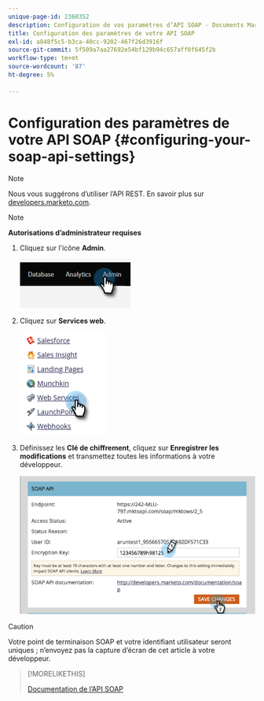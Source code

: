 ```yaml
---
unique-page-id: 2360352
description: Configuration de vos paramètres d’API SOAP - Documents Marketo - Documentation du produit
title: Configuration des paramètres de votre API SOAP
exl-id: a848f5c5-b3ca-40cc-9202-467f26d3916f
source-git-commit: 5f509a7aa27692e54bf129b94c657aff0f645f2b
workflow-type: tm+mt
source-wordcount: '87'
ht-degree: 5%

---
```


# Configuration des paramètres de votre API SOAP {#configuring-your-soap-api-settings}

>[!NOTE]
>
>Nous vous suggérons d’utiliser l’API REST. En savoir plus sur [developers.marketo.com](https://developers.marketo.com/documentation/rest/).

>[!NOTE]
>
>**Autorisations d’administrateur requises**

1. Cliquez sur l&#39;icône **Admin**.

   ![](assets/configuring-your-soap-api-settings-1.png)

1. Cliquez sur **Services web**.

   ![](assets/configuring-your-soap-api-settings-2.png)

1. Définissez les **Clé de chiffrement**, cliquez sur **Enregistrer les modifications** et transmettez toutes les informations à votre développeur.

   ![](assets/configuring-your-soap-api-settings-3.png)

>[!CAUTION]
>
>Votre point de terminaison SOAP et votre identifiant utilisateur seront uniques ; n’envoyez pas la capture d’écran de cet article à votre développeur.

>[!MORELIKETHIS]
>
>[Documentation de l’API SOAP](https://developers.marketo.com/documentation/soap/)
